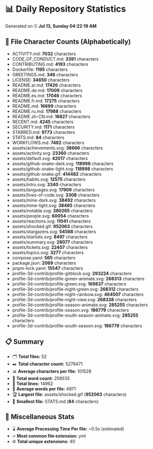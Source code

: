 # 📊 Daily Repository Statistics
Generated on ⏰ **Jul 13, Sunday 04:22:19 AM**

## 📂 File Character Counts (Alphabetically)
- ACTIVITY.md: **7032** characters
- CODE_OF_CONDUCT.md: **3391** characters
- CONTRIBUTING.md: **4193** characters
- Dockerfile: **1195** characters
- GREETINGS.md: **346** characters
- LICENSE: **34650** characters
- README.ar.md: **17426** characters
- README.de.md: **17009** characters
- README.es.md: **17046** characters
- README.fr.md: **17275** characters
- README.md: **16699** characters
- README.ru.md: **17988** characters
- README.zh-CN.md: **16827** characters
- RECENT.md: **4245** characters
- SECURITY.md: **1171** characters
- STARRED.md: **9773** characters
- STATS.md: **84** characters
- WORKFLOWS.md: **7482** characters
- assets/achievements.svg: **38666** characters
- assets/activity.svg: **23360** characters
- assets/default.svg: **42017** characters
- assets/github-snake-dark.svg: **118998** characters
- assets/github-snake-light.svg: **118998** characters
- assets/github-snake.gif: **414482** characters
- assets/habits.svg: **12575** characters
- assets/intro.svg: **3340** characters
- assets/languages.svg: **17909** characters
- assets/lines-of-code.svg: **3308** characters
- assets/mine-dark.svg: **38492** characters
- assets/mine-light.svg: **38465** characters
- assets/notable.svg: **380265** characters
- assets/people.svg: **60054** characters
- assets/reactions.svg: **11041** characters
- assets/shocked.gif: **952063** characters
- assets/stargazers.svg: **54568** characters
- assets/starlists.svg: **8497** characters
- assets/summary.svg: **28077** characters
- assets/tickets.svg: **22407** characters
- assets/topics.svg: **3277** characters
- compose.yaml: **565** characters
- package.json: **2069** characters
- pnpm-lock.yaml: **15547** characters
- profile-3d-contrib/profile-gitblock.svg: **293224** characters
- profile-3d-contrib/profile-green-animate.svg: **268313** characters
- profile-3d-contrib/profile-green.svg: **169837** characters
- profile-3d-contrib/profile-night-green.svg: **268312** characters
- profile-3d-contrib/profile-night-rainbow.svg: **464507** characters
- profile-3d-contrib/profile-night-view.svg: **268338** characters
- profile-3d-contrib/profile-season-animate.svg: **285255** characters
- profile-3d-contrib/profile-season.svg: **186779** characters
- profile-3d-contrib/profile-south-season-animate.svg: **285255** characters
- profile-3d-contrib/profile-south-season.svg: **186779** characters

## 📋 Summary
- 🗂️ **Total files:** 52
- ✒️ **Total character count:** 5279471
- 📊 **Average characters per file:** 101528
- 📝 **Total word count:** 258535
- 🧾 **Total lines:** 14962
- 📐 **Average words per file:** 4971
- 🏆 **Largest file:** assets/shocked.gif (**952063** characters)
- 🥉 **Smallest file:** STATS.md (**84** characters)

## 🌟 Miscellaneous Stats
- ⌛ **Average Processing Time Per file:** ~0.5s (estimated)
- 🔥 **Most common file extension:** yml
- 🌐 **Total unique extensions:** 40
